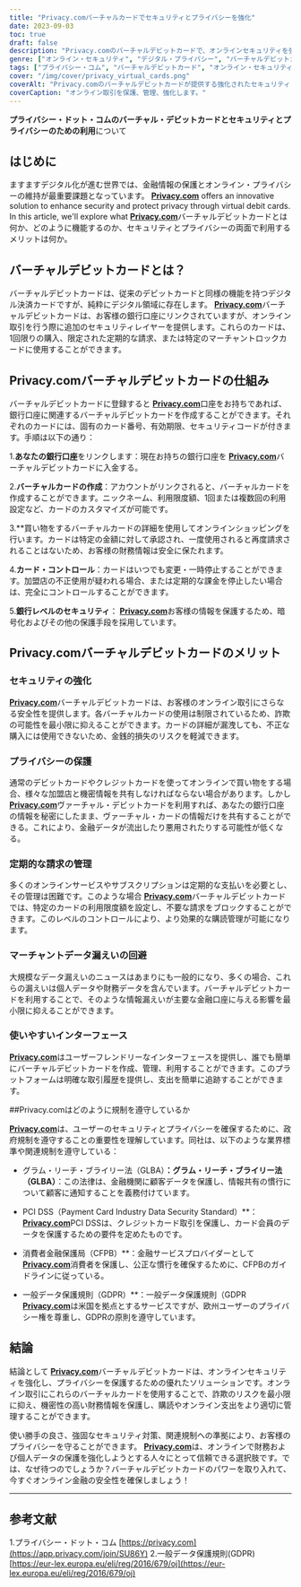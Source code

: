```yaml
---
title: "Privacy.comバーチャルカードでセキュリティとプライバシーを強化"
date: 2023-09-03
toc: true
draft: false
description: "Privacy.comのバーチャルデビットカードで、オンラインセキュリティを強化し、プライバシーを保護しながら、取引や購読を簡単にコントロールする方法をご覧ください。"
genre: ["オンライン・セキュリティ", "デジタル・プライバシー", "バーチャルデビットカード", "財務保護", "オンライン取引", "詐欺防止", "データプライバシー", "財務プライバシー", "サイバーセキュリティ", "パーソナル・ファイナンス"]
tags: ["プライバシー・コム", "バーチャルデビットカード", "オンライン・セキュリティ", "デジタル・プライバシー", "財務保護", "データ暗号化", "詐欺防止", "安全な取引", "銀行レベルのセキュリティ", "プライバシー・コントロール", "定期料金", "マーチャント・ロック・カード", "金融データ保護", "支払いセキュリティ", "個人情報保護規制", "コンプライアンス", "PCI DSS", "GDPR", "消費者金融保護局", "金融テクノロジー", "安全なオンライン決済", "プライバシーのためのバーチャルカード", "統制された支出", "オンライン購読", "個人財務管理", "データ漏洩防止", "安全なデジタル決済", "サイバーセキュリティ・ソリューション", "財務情報の保護", "プライバシー強化"]
cover: "/img/cover/privacy_virtual_cards.png"
coverAlt: "Privacy.comのバーチャルデビットカードが提供する強化されたセキュリティとプライバシーを表す、ロックシンボルを保護するシールドバーチャルカードを紹介する活気に満ちたダイナミックなデジタルイラストを想像してみてください。"
coverCaption: "オンライン取引を保護、管理、強化します。"
---
```


**プライバシー・ドット・コムのバーチャル・デビットカードとセキュリティとプライバシーのための利用**について

## はじめに

ますますデジタル化が進む世界では、金融情報の保護とオンライン・プライバシーの維持が最重要課題となっています。 [**Privacy.com**](https://app.privacy.com/join/SU86Y) offers an innovative solution to enhance security and protect privacy through virtual debit cards. In this article, we'll explore what [**Privacy.com**](https://app.privacy.com/join/SU86Y)バーチャルデビットカードとは何か、どのように機能するのか、セキュリティとプライバシーの両面で利用するメリットは何か。

## バーチャルデビットカードとは？

バーチャルデビットカードは、従来のデビットカードと同様の機能を持つデジタル決済カードですが、純粋にデジタル領域に存在します。 [**Privacy.com**](https://app.privacy.com/join/SU86Y)バーチャルデビットカードは、お客様の銀行口座にリンクされていますが、オンライン取引を行う際に追加のセキュリティレイヤーを提供します。これらのカードは、1回限りの購入、限定された定期的な請求、または特定のマーチャントロックカードに使用することができます。

## Privacy.comバーチャルデビットカードの仕組み

バーチャルデビットカードに登録すると [**Privacy.com**](https://app.privacy.com/join/SU86Y)口座をお持ちであれば、銀行口座に関連するバーチャルデビットカードを作成することができます。それぞれのカードには、固有のカード番号、有効期限、セキュリティコードが付きます。手順は以下の通り：

1.**あなたの銀行口座**をリンクします：現在お持ちの銀行口座を [**Privacy.com**](https://app.privacy.com/join/SU86Y)バーチャルデビットカードに入金する。

2.**バーチャルカードの作成**：アカウントがリンクされると、バーチャルカードを作成することができます。ニックネーム、利用限度額、1回または複数回の利用設定など、カードのカスタマイズが可能です。

3.**買い物をするバーチャルカードの詳細を使用してオンラインショッピングを行います。カードは特定の金額に対して承認され、一度使用されると再度請求されることはないため、お客様の財務情報は安全に保たれます。

4.**カード・コントロール**：カードはいつでも変更・一時停止することができます。加盟店の不正使用が疑われる場合、または定期的な課金を停止したい場合は、完全にコントロールすることができます。

5.**銀行レベルのセキュリティ**： [**Privacy.com**](https://app.privacy.com/join/SU86Y)お客様の情報を保護するため、暗号化およびその他の保護手段を採用しています。

## Privacy.comバーチャルデビットカードのメリット

### セキュリティの強化

[**Privacy.com**](https://app.privacy.com/join/SU86Y)バーチャルデビットカードは、お客様のオンライン取引にさらなる安全性を提供します。各バーチャルカードの使用は制限されているため、詐欺の可能性を最小限に抑えることができます。カードの詳細が漏洩しても、不正な購入には使用できないため、金銭的損失のリスクを軽減できます。

### プライバシーの保護

通常のデビットカードやクレジットカードを使ってオンラインで買い物をする場合、様々な加盟店と機密情報を共有しなければならない場合があります。しかし [**Privacy.com**](https://app.privacy.com/join/SU86Y)ヴァーチャル・デビットカードを利用すれば、あなたの銀行口座の情報を秘密にしたまま、ヴァーチャル・カードの情報だけを共有することができる。これにより、金融データが流出したり悪用されたりする可能性が低くなる。

### 定期的な請求の管理

多くのオンラインサービスやサブスクリプションは定期的な支払いを必要とし、その管理は困難です。このような場合 [**Privacy.com**](https://app.privacy.com/join/SU86Y)バーチャルデビットカードでは、特定のカードの利用限度額を設定し、不要な請求をブロックすることができます。このレベルのコントロールにより、より効果的な購読管理が可能になります。

### マーチャントデータ漏えいの回避

大規模なデータ漏えいのニュースはあまりにも一般的になり、多くの場合、これらの漏えいは個人データや財務データを含んでいます。バーチャルデビットカードを利用することで、そのような情報漏えいが主要な金融口座に与える影響を最小限に抑えることができます。

### 使いやすいインターフェース

[**Privacy.com**](https://app.privacy.com/join/SU86Y)はユーザーフレンドリーなインターフェースを提供し、誰でも簡単にバーチャルデビットカードを作成、管理、利用することができます。このプラットフォームは明確な取引履歴を提供し、支出を簡単に追跡することができます。

##Privacy.comはどのように規制を遵守しているか

[**Privacy.com**](https://app.privacy.com/join/SU86Y)は、ユーザーのセキュリティとプライバシーを確保するために、政府規制を遵守することの重要性を理解しています。同社は、以下のような業界標準や関連規制を遵守している：

- グラム・リーチ・ブライリー法（GLBA）**：グラム・リーチ・ブライリー法（GLBA）**：この法律は、金融機関に顧客データを保護し、情報共有の慣行について顧客に通知することを義務付けています。

- PCI DSS（Payment Card Industry Data Security Standard）**： [**Privacy.com**](https://app.privacy.com/join/SU86Y)PCI DSSは、クレジットカード取引を保護し、カード会員のデータを保護するための要件を定めたものです。

- 消費者金融保護局（CFPB）**：金融サービスプロバイダーとして [**Privacy.com**](https://app.privacy.com/join/SU86Y)消費者を保護し、公正な慣行を確保するために、CFPBのガイドラインに従っている。

- 一般データ保護規則（GDPR）**：一般データ保護規則（GDPR [**Privacy.com**](https://app.privacy.com/join/SU86Y)は米国を拠点とするサービスですが、欧州ユーザーのプライバシー権を尊重し、GDPRの原則を遵守しています。

## 結論

結論として [**Privacy.com**](https://app.privacy.com/join/SU86Y)バーチャルデビットカードは、オンラインセキュリティを強化し、プライバシーを保護するための優れたソリューションです。オンライン取引にこれらのバーチャルカードを使用することで、詐欺のリスクを最小限に抑え、機密性の高い財務情報を保護し、購読やオンライン支出をより適切に管理することができます。

使い勝手の良さ、強固なセキュリティ対策、関連規制への準拠により、お客様のプライバシーを守ることができます。 [**Privacy.com**](https://app.privacy.com/join/SU86Y)は、オンラインで財務および個人データの保護を強化しようとする人々にとって信頼できる選択肢です。では、なぜ待つのでしょうか？バーチャルデビットカードのパワーを取り入れて、今すぐオンライン金融の安全性を確保しましょう！

______

## 参考文献

1.プライバシー・ドット・コム [https://privacy.com](https://app.privacy.com/join/SU86Y)
2.一般データ保護規則(GDPR) [https://eur-lex.europa.eu/eli/reg/2016/679/oj](https://eur-lex.europa.eu/eli/reg/2016/679/oj)
